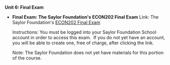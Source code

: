 **Unit 6: Final Exam** <span id="6"></span> 
-   **Final Exam: The Saylor Foundation's ECON202 Final Exam**
    Link: The Saylor Foundation's [ECON202 Final
    Exam](http://school.saylor.org/mod/quiz/view.php?id=480)  
      
     Instructions: You must be logged into your Saylor Foundation School
    account in order to access this exam.  If you do not yet have an
    account, you will be able to create one, free of charge, after
    clicking the link.   
      
     Note: The Saylor Foundation does not yet have materials for this
    portion of the course. 


